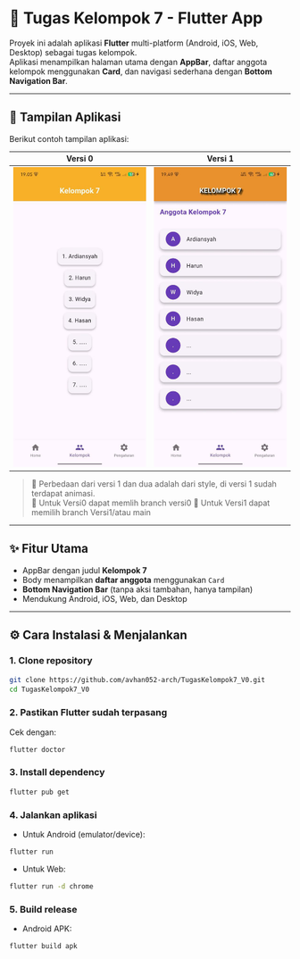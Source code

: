 # 📱 Tugas Kelompok 7 - Flutter App

Proyek ini adalah aplikasi **Flutter** multi-platform (Android, iOS, Web, Desktop) sebagai tugas kelompok.  
Aplikasi menampilkan halaman utama dengan **AppBar**, daftar anggota kelompok menggunakan **Card**, dan navigasi sederhana dengan **Bottom Navigation Bar**.

---

## 🚀 Tampilan Aplikasi

Berikut contoh tampilan aplikasi:  

<!-- <p align="center">
  <figure>
    <figcaption><b>Versi 0</b></figcaption>
    <img src="https://raw.githubusercontent.com/avhan052-arch/TugasKelompok7_V0/main/assets/images/screenshot.jpg" 
         alt="Versi 0" width="300"/>
  </figure>
  <figure>
    <figcaption><b>Versi 1</b></figcaption>
    <img src="https://raw.githubusercontent.com/avhan052-arch/TugasKelompok7_V0/main/assets/images/screenshot1.jpg" 
         alt="Versi 1" width="300"/>
  </figure>
</p> -->

| Versi 0 | Versi 1 |
|---------|---------|
| <img src="https://raw.githubusercontent.com/avhan052-arch/TugasKelompok7_V0/main/assets/images/screenshot.jpg" width="250"/> | <img src="https://raw.githubusercontent.com/avhan052-arch/TugasKelompok7_V0/main/assets/images/screenshot1.jpg" width="250"/> |


> 📌 Perbedaan dari versi 1 dan dua adalah dari style, di versi 1 sudah terdapat animasi.  
> 📌 Untuk Versi0 dapat memlih branch versi0
> 📌 Untuk Versi1 dapat memilih branch Versi1/atau main
---

## ✨ Fitur Utama

- AppBar dengan judul **Kelompok 7**  
- Body menampilkan **daftar anggota** menggunakan `Card`  
- **Bottom Navigation Bar** (tanpa aksi tambahan, hanya tampilan)  
- Mendukung Android, iOS, Web, dan Desktop  

---

## ⚙️ Cara Instalasi & Menjalankan

### 1. Clone repository

```bash
git clone https://github.com/avhan052-arch/TugasKelompok7_V0.git
cd TugasKelompok7_V0
```
### 2. Pastikan Flutter sudah terpasang

Cek dengan:
```bash
flutter doctor
```
### 3. Install dependency
```bash
flutter pub get
```
### 4. Jalankan aplikasi
* Untuk Android (emulator/device):
```bash
flutter run
```
* Untuk Web:
```bash 
flutter run -d chrome
```
### 5. Build release 
* Android APK:
```bash
flutter build apk
```